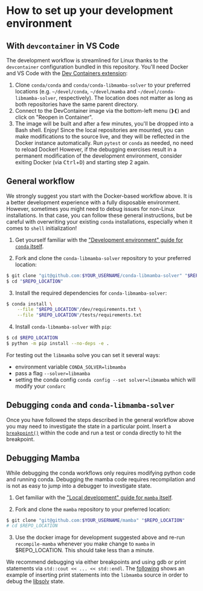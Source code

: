 # How to set up your development environment

## With `devcontainer` in VS Code

The development workflow is streamlined for Linux thanks to the `devcontainer` configuration
bundled in this repository. You'll need Docker and VS Code with the [Dev Containers extension](https://marketplace.visualstudio.com/items?itemName=ms-vscode-remote.remote-containers):

1. Clone `conda/conda` and `conda/conda-libmamba-solver` to your preferred locations
   (e.g. `~/devel/conda`, `~/devel/mamba` and `~/devel/conda-libmamba-solver`, respectively).
   The location does not matter as long as both repositories have the same parent directory.
2. Connect to the DevContainer image via the bottom-left menu (<kbd>❱❰</kbd>) and 
   click on "Reopen in Container".
5. The image will be built and after a few minutes, you'll be dropped into a Bash shell. Enjoy! 
   Since the local repositories are mounted, you can make modifications to the source live,
   and they will be reflected in the Docker instance automatically.
   Run `pytest` or `conda` as needed, no need to reload Docker!
   However, if the debugging exercises result in a permanent modification 
   of the development environment, consider exiting Docker (via <kbd>Ctrl</kbd>+<kbd>D</kbd>) and starting step 2 again.

## General workflow

We strongly suggest you start with the Docker-based workflow above.
It is a better development experience with a fully disposable environment.
However, sometimes you might need to debug issues for non-Linux installations.
In that case, you can follow these general instructions,
but be careful with overwriting your existing `conda` installations,
especially when it comes to `shell` initialization!

1. Get yourself familiar with the ["Development environment" guide for `conda` itself][conda_dev].

2. Fork and clone the `conda-libmamba-solver` repository to your preferred location:

```bash
$ git clone "git@github.com:$YOUR_USERNAME/conda-libmamba-solver" "$REPO_LOCATION"
$ cd "$REPO_LOCATION"
```

3. Install the required dependencies for `conda-libmamba-solver`:

```bash
$ conda install \
    --file "$REPO_LOCATION"/dev/requirements.txt \
    --file "$REPO_LOCATION"/tests/requirements.txt
```

4. Install `conda-libmamba-solver` with `pip`:

```bash
$ cd $REPO_LOCATION
$ python -m pip install --no-deps -e .
```

For testing out the `libmamba` solve you can set it several ways:
 - environment variable `CONDA_SOLVER=libmamba`
 - pass a flag `--solver=libmamba`
 - setting the conda config `conda config --set solver=libmamba` which will modify your `condarc`

## Debugging `conda` and `conda-libmamba-solver`

Once you have followed the steps described in the general workflow
above you may need to investigate the state in a particular
point. Insert a
[`breakpoint()`](https://docs.python.org/3/library/pdb.html) within
the code and run a test or conda directly to hit the breakpoint.

## Debugging Mamba

While debugging the conda workflows only requires modifying python
code and running conda. Debugging the mamba code requires
recompilation and is not as easy to jump into a debugger to
investigate state.

1. Get familiar with the ["Local development" guide for `mamba` itself][mamba_dev].

2. Fork and clone the `mamba` repository to your preferred location:

```bash
$ git clone "git@github.com:$YOUR_USERNAME/mamba" "$REPO_LOCATION"
# cd $REPO_LOCATION
```

3. Use the docker image for development suggested above and re-run
   `recompile-mamba` whenever you make change to `mamba` in
   $REPO_LOCATION. This should take less than a minute.

We recommend debugging via either breakpoints and using gdb or print
statements via `std::cout << ... << std::endl`. The
[following](https://github.com/costrouc/mamba/commit/99ac04ee9ca26c9579c67816cfba25bf310c30fb)
shows an example of inserting print statements into the `libmamba`
source in order to debug the [libsolv](https://github.com/openSUSE/libsolv) state.

<!-- LINKS -->

[conda_dev]: https://docs.conda.io/projects/conda/en/latest/dev-guide/development-environment.html
[mamba_dev]: https://mamba.readthedocs.io/en/latest/developer_zone/build_locally.html
